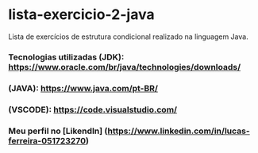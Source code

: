 # lista-exercicio-2-java
Lista de exercícios de estrutura condicional realizado na linguagem Java.

### Tecnologias utilizadas (JDK): https://www.oracle.com/br/java/technologies/downloads/ 
### (JAVA): https://www.java.com/pt-BR/
### (VSCODE): https://code.visualstudio.com/


### Meu perfil no [LikendIn] (https://www.linkedin.com/in/lucas-ferreira-051723270)

